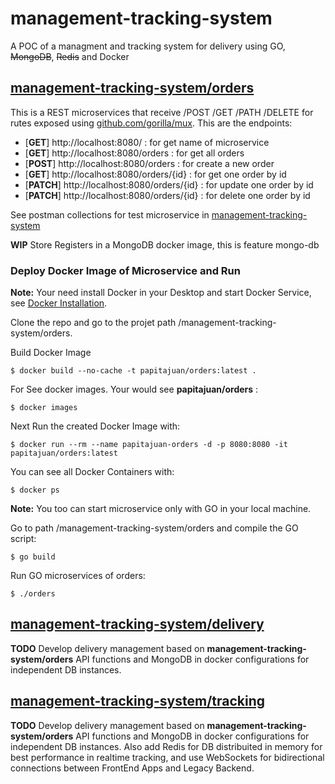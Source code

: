 # management-tracking-system
A POC of a managment and tracking system for delivery using GO, ~~MongoDB~~, ~~Redis~~ and Docker

## [management-tracking-system/orders](https://github.com/israel-martinez/management-tracking-system/tree/develop/orders)

This is a REST microservices that receive /POST /GET /PATH /DELETE for rutes exposed using [github.com/gorilla/mux](github.com/gorilla/mux). This are the endpoints:

*  [**GET**] http://localhost:8080/				    : for get name of microservice
*  [**GET**] http://localhost:8080/orders		    : for get all orders
*  [**POST**] http://localhost:8080/orders		    : for create a new order
*  [**GET**] http://localhost:8080/orders/{id}      : for get one order by id
*  [**PATCH**] http://localhost:8080/orders/{id}    : for update one order by id
*  [**PATCH**] http://localhost:8080/orders/{id}    : for delete one order by id


See postman collections for test microservice in [management-tracking-system](https://github.com/israel-martinez/management-tracking-system/tree/develop/postman-collections)


**WIP** Store Registers in a MongoDB docker image, this is  feature mongo-db

### Deploy Docker Image of Microservice and Run
**Note:** Your need install Docker in your Desktop and start Docker Service, see [Docker Installation](https://docs.docker.com/v17.09/engine/installation/).

Clone the repo and go to the projet path /management-tracking-system/orders. 

Build Docker Image
```
$ docker build --no-cache -t papitajuan/orders:latest .
```

For See docker images. Your would see **papitajuan/orders** :
```
$ docker images
```
Next Run the created Docker Image with:
```
$ docker run --rm --name papitajuan-orders -d -p 8080:8080 -it papitajuan/orders:latest
```

You can see all Docker Containers with:

```
$ docker ps
```

**Note:** You too can start microservice only with GO in your local machine.

Go to path /management-tracking-system/orders and compile the GO script:
```
$ go build
```
Run GO microservices of orders:
```
$ ./orders
```


## [management-tracking-system/delivery]()

**TODO** Develop delivery management based on **management-tracking-system/orders** API functions and MongoDB in docker configurations for independent DB instances.

## [management-tracking-system/tracking]()

**TODO** Develop delivery management based on **management-tracking-system/orders** API functions and MongoDB in docker configurations for independent DB instances. Also add Redis for DB distribuited in memory for best performance in realtime tracking, and use WebSockets for bidirectional connections between FrontEnd Apps and Legacy Backend.